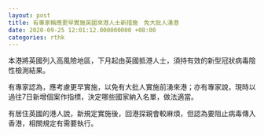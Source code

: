 ```yaml
---
layout: post
title: 有專家稱應更早實施英國來港人士新措施　免大批人湧港
date: 2020-09-25 12:01:12.000000000 +08:00
categories: rthk
---
```


本港將英國列入高風險地區，下月起由英國抵港人士，須持有效的新型冠狀病毒陰性檢測結果。

有專家認為，應考慮更早實施，以免有大批人實施前湧來港；亦有專家說，現時以過往7日新增個案作指標，決定哪些國家納入名單，做法適當。

有居住英國的港人說，新規定實施後，回港探親會較麻煩，但認為要阻止病毒傳入香港，相關規定有需要執行。
